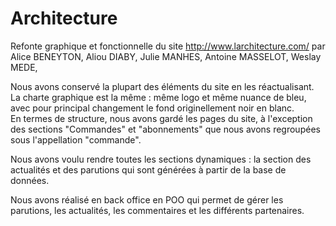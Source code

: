 # Architecture

Refonte graphique et fonctionnelle du site http://www.larchitecture.com/ par Alice BENEYTON, Aliou DIABY, Julie MANHES, Antoine MASSELOT, Weslay MEDE, 

Nous avons conservé la plupart des éléments du site en les réactualisant. La charte graphique est la même : même logo et même nuance de bleu, avec pour principal changement le fond originellement noir en blanc.  
En termes de structure, nous avons gardé les pages du site, à l'exception des sections "Commandes" et "abonnements" que nous avons regroupées sous l'appellation "commande". 

Nous avons voulu rendre toutes les sections dynamiques : la section des actualités et des parutions qui sont générées à partir de la base de données. 

Nous avons réalisé en back office en POO qui permet de gérer les parutions, les actualités, les commentaires et les différents partenaires.
